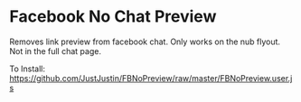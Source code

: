 # Facebook No Chat Preview
Removes link preview from facebook chat.
Only works on the nub flyout. Not in the full chat page.

To Install:
https://github.com/JustJustin/FBNoPreview/raw/master/FBNoPreview.user.js
